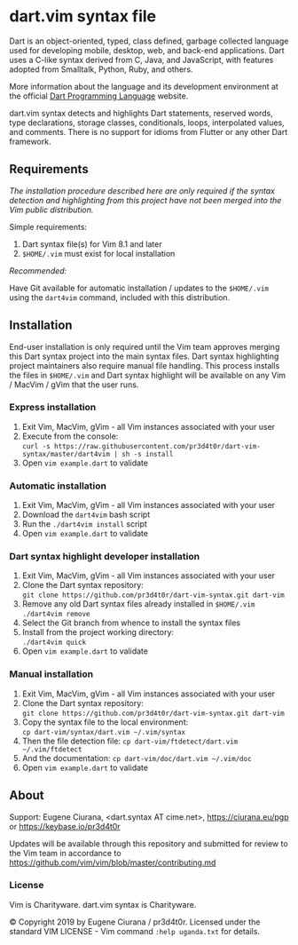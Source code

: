 # dart.vim syntax file

Dart is an object-oriented, typed, class defined, garbage collected language
used for developing mobile, desktop, web, and back-end applications.  Dart uses
a C-like syntax derived from C, Java, and JavaScript, with features adopted
from Smalltalk, Python, Ruby, and others.

More information about the language and its development environment at the
official [Dart Programming Language](https://dart.dev/) website.

dart.vim syntax detects and highlights Dart statements, reserved words,
type declarations, storage classes, conditionals, loops, interpolated values,
and comments.  There is no support for idioms from Flutter or any other Dart
framework.


## Requirements

_The installation procedure described here are only required if the syntax
detection and highlighting from this project have not been merged into the Vim
public distribution._

Simple requirements:

1. Dart syntax file(s) for Vim 8.1 and later
1. `$HOME/.vim` must exist for local installation

*Recommended:*

Have Git available for automatic installation / updates to the `$HOME/.vim`
using the `dart4vim` command, included with this distribution.


## Installation


End-user installation is only required until the Vim team approves merging this
Dart syntax project into the main syntax files.  Dart syntax highlighting
project maintainers also require manual file handling.  This process installs
the  files in `$HOME/.vim` and Dart syntax highlight will be available on any 
Vim / MacVim / gVim that the user runs.


### Express installation

1. Exit Vim, MacVim, gVim - all Vim instances associated with your user
1. Execute from the console:<br>
   `curl -s https://raw.githubusercontent.com/pr3d4t0r/dart-vim-syntax/master/dart4vim | sh -s install`
1. Open `vim example.dart` to validate


### Automatic installation

1. Exit Vim, MacVim, gVim - all Vim instances associated with your user
1. Download the `dart4vim` bash script
1. Run the `./dart4vim install` script
1. Open `vim example.dart` to validate


### Dart syntax highlight developer installation

1. Exit Vim, MacVim, gVim - all Vim instances associated with your user
1. Clone the Dart syntax repository:<br>
   `git clone https://github.com/pr3d4t0r/dart-vim-syntax.git dart-vim`
1. Remove any old Dart syntax files already installed in `$HOME/.vim` <br>
    `./dart4vim remove`
1. Select the Git branch from whence to install the syntax files
1. Install from the project working directory: <br>
    `./dart4vim quick`
1. Open `vim example.dart` to validate


### Manual installation

1. Exit Vim, MacVim, gVim - all Vim instances associated with your user
1. Clone the Dart syntax repository:<br>
   `git clone https://github.com/pr3d4t0r/dart-vim-syntax.git dart-vim`
1. Copy the syntax file to the local environment:<br>
   `cp dart-vim/syntax/dart.vim ~/.vim/syntax`
1. Then the file detection file:
   `cp dart-vim/ftdetect/dart.vim ~/.vim/ftdetect`
1. And the documentation:
   `cp dart-vim/doc/dart.vim ~/.vim/doc`
1. Open `vim example.dart` to validate


## About

Support:  Eugene Ciurana, &lt;dart.syntax AT cime.net&gt;,
https://ciurana.eu/pgp or https://keybase.io/pr3d4t0r

Updates will be available through this repository and submitted for review to
the Vim team in accordance to 
https://github.com/vim/vim/blob/master/contributing.md


### License

Vim is Charityware.  dart.vim syntax is Charityware.

&copy; Copyright 2019 by Eugene Ciurana / pr3d4t0r.  Licensed under the
standard VIM LICENSE - Vim command `:help uganda.txt` for details.


